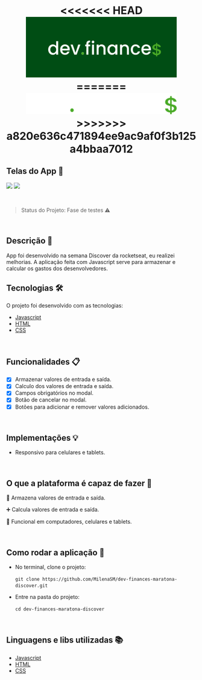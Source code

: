<h1 align="center">
<<<<<<< HEAD
  <img width="400px" src="/assets/logo-1.svg" />
=======
  <img width="400px" background="#094416" src="/assets/logo.svg" />
>>>>>>> a820e636c471894ee9ac9af0f3b125a4bbaa7012

  <br />

  <!-- <p align="center"> 
   <img src="https://img.shields.io/static/v1?label=react&message=framework&color=blue&style=for-the-badge&logo=REACT" />
   <img src="https://img.shields.io/static/v1?label=Vercel&message=Deploy&color=green&style=for-the-badge&logo=VERCEL" />
  </p> -->

</h1>

## Telas do App :paperclip:

![](/assets/Primeiro.gif)
![](/assets/Segundo.gif)

<!--
  <img width="400px" src="/assets/tela-1.svg" />  <img width="400px" src="/assets/tela-2.svg" />  <img width="400px" src="/assets/tela-3.svg" />  <img width="400px" src="/assets/tela-4.svg" />  <img width="400px" src="/assets/tela-5.svg" />  <img width="400px" src="/assets/tela-6.svg" />
-->
<!--
![](/assets/tela-1.svg)
![](/assets/tela-2.svg)
![](/assets/tela-3.svg)
![](/assets/tela-4.svg)
![](/assets/tela-5.svg)
![](/assets/tela-6.svg)
-->

<br />

> Status do Projeto: Fase de testes :warning:

<br />

## Descrição :page_with_curl:
App foi desenvolvido na semana Discover da rocketseat, eu realizei melhorias. A aplicação feita com Javascript serve para armazenar e calcular os gastos dos desenvolvedores. 

<!-- ## Layout :art: 
Você pode acessar o Layout pelo <a href="https://www.figma.com">Figma<a> atravês <a href="https://www.figma.com/file/ge20pu3ofMOKoliUyKx1Nl/Move.it-1.0">desse link<a>. -->

## Tecnologias 🛠 
O projeto foi desenvolvido com as tecnologias:

- [Javascript](https://developer.mozilla.org/pt-BR/docs/Web/JavaScript)
- [HTML](https://developer.mozilla.org/pt-BR/docs/Web/HTML)
- [CSS](https://developer.mozilla.org/pt-BR/docs/Web/CSS)

<br />

## Funcionalidades :clipboard: 
- [x] Armazenar valores de entrada e saída.
- [x] Calculo dos valores de entrada e saída.
- [x] Campos obrigatórios no modal.
- [x] Botão de cancelar no modal.
- [x] Botões para adicionar e remover valores adicionados.

<br />

## Implementações :bulb: 

- Responsivo para celulares e tablets.

<br />

## O que a plataforma é capaz de fazer :checkered_flag:

:file_folder: Armazena valores de entrada e saída.

:heavy_plus_sign: Calcula valores de entrada e saída.

:eyes: Funcional em computadores, celulares e tablets.

<br />

<!-- ## Deploy da Aplicação com Vercel: :punch:

> https://moveitmonteiro.vercel.app/

<br /> -->

## Como rodar a aplicação :runner:

- No terminal, clone o projeto:
  
  ```git clone https://github.com/MilenaSM/dev-finances-maratona-discover.git```

- Entre na pasta do projeto:

  ```cd dev-finances-maratona-discover ```

<!-- - Instale as dependências:

  ```yarn stall```

- Execute a aplicação:
  
  ```yarn dev```

- Pronto, agora é possível acessar a aplicação a partir da rota http://localhost:3000. -->

<br />

## Linguagens e libs utilizadas :books:

- [Javascript](https://developer.mozilla.org/pt-BR/docs/Web/JavaScript)
- [HTML](https://developer.mozilla.org/pt-BR/docs/Web/HTML)
- [CSS](https://developer.mozilla.org/pt-BR/docs/Web/CSS)
